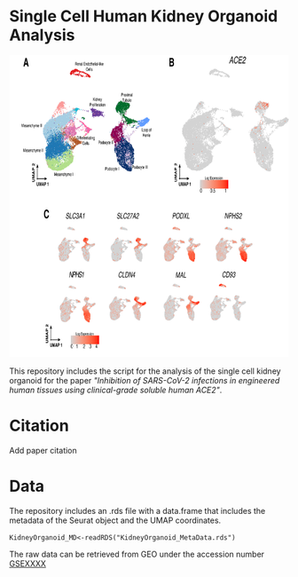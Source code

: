# Single Cell Human Kidney Organoid Analysis

<img src="https://github.com/jpromeror/SC_KidneyOrganoid_ACE2/blob/master/SuppFigure2.png?raw=true" width="760" height="544">

This repository includes the script for the analysis of the single cell kidney organoid for the paper 
*"Inhibition of SARS-CoV-2 infections in engineered human tissues using clinical-grade soluble human ACE2"*.

# Citation
Add paper citation

# Data
The repository includes an .rds file with a data.frame that includes the metadata of the Seurat object and the UMAP coordinates.

```{r, eval=FALSE}
KidneyOrganoid_MD<-readRDS("KidneyOrganoid_MetaData.rds")
```

The raw data can be retrieved from GEO under the accession number [GSEXXXX](https://www.ncbi.nlm.nih.gov/geo/query/acc.cgi?acc=GSE108349)

